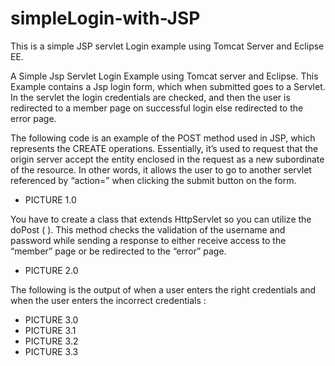 # simpleLogin-with-JSP


This is a simple JSP servlet Login example using Tomcat Server and Eclipse EE. 





A Simple Jsp Servlet Login Example using Tomcat server and Eclipse. This Example contains a Jsp login form, which 
when submitted goes to a Servlet. In the servlet the login credentials are checked, and then the user is redirected
to a member page on successful login else redirected to the error page.


The following code is an example of the POST method used in JSP, which represents the CREATE operations. Essentially, 
it’s used to request that the origin server accept the entity enclosed in the request as a new subordinate of the resource. 
In other words, it allows the user to go to another servlet referenced by “action=” when clicking the submit button on the form.


-	PICTURE 1.0

You have to create a class that extends HttpServlet so you can utilize the doPost ( ). This method checks the validation of the
username and password while sending a response to either receive access to the “member” page or be redirected to the “error” page.


-	PICTURE 2.0


The following is the output of when a user enters the right credentials and when the user enters the incorrect credentials : 

-	PICTURE 3.0
-	PICTURE 3.1
-	PICTURE 3.2
-	PICTURE 3.3


